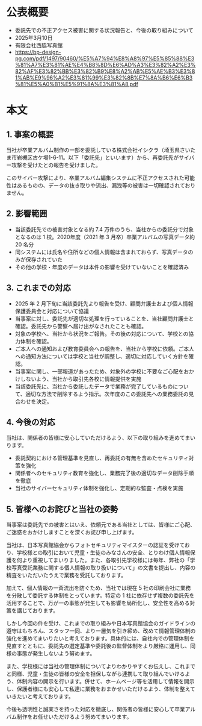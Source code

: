 # 公表概要
- 委託先での不正アクセス被害に関する状況報告と、今後の取り組みについて 
- 2025年3月10日
- 有限会社西脇写真館
- https://bp-design-pg.com/pdf/1497/90460/%E5%A7%94%E8%A8%97%E5%85%88%E3%81%A7%E3%81%AE%E4%B8%8D%E6%AD%A3%E3%82%A2%E3%82%AF%E3%82%BB%E3%82%B9%E8%A2%AB%E5%AE%B3%E3%81%AB%E9%96%A2%E3%81%99%E3%82%8B%E7%8A%B6%E6%B3%81%E5%A0%B1%E5%91%8A%E3%81%A8.pdf

# 本文
## 1. 事案の概要
当社が卒業アルバム制作の一部を委託している株式会社イシクラ（埼玉県さいたま市岩槻区古ケ場1-6-11。以下「委託先」といいます）から、再委託先がサイバー攻撃を受けたとの報告を受けました。

このサイバー攻撃により、卒業アルバム編集システムに不正アクセスされた可能性はあるものの、データの抜き取りや流出、漏洩等の被害は一切確認されておりません。

## 2. 影響範囲
- 当該委託先での被害対象となる約 7.4 万件のうち、当社からの委託分で対象となるのは 1 校。2020年度（2021 年 3 月卒）卒業アルバムの写真データ約 20 名分
- 同システムには氏名や住所などの個人情報は含まれておらず、写真データのみが保存されていた
- その他の学校・年度のデータは本件の影響を受けていないことを確認済み

## 3. これまでの対応
- 2025 年 2 月下旬に当該委託先より報告を受け、顧問弁護士および個人情報保護委員会と対応について協議
- 当事案に対し、委託先が適切な処理を行っていることを、当社顧問弁護士と確認。委託先から警察へ届け出がなされたことも確認。
- 対象の学校へ、当社から状況をご報告。その後の対応について、学校との協力体制を確認。
- ご本人への通知および教育委員会への報告を、当社から学校に依頼。ご本人への通知方法については学校と当社が調整し、適切に対応していく方針を確認。
- 当事案に関し、一部報道があったため、対象外の学校に不要なご心配をおかけしないよう、当社から取引先各校に情報提供を実施
- 当該委託先に、当社から委託したデータで業務が完了しているものについて、適切な方法で削除するよう指示。次年度のこの委託先への業務委託の見合わせを決定。

## 4. 今後の対応
当社は、関係者の皆様に安心していただけるよう、以下の取り組みを進めてまいります。
- 委託契約における管理基準を見直し、再委託の有無を含めたセキュリティ対策を強化
- 関係者へのセキュリティ教育を強化し、業務完了後の適切なデータ削除手順を徹底
- 当社のサイバーセキュリティ体制を強化し、定期的な監査・点検を実施

## 5. 皆様へのお詫びと当社の姿勢
当事案は委託先での被害とはいえ、依頼元である当社としては、皆様にご心配、ご迷惑をおかけしますことを深くお詫び申し上げます。

当社は、日本写真館協会からフォトセキュリティマイスターの認証を受けており、学校様との取引において児童・生徒のみなさんの安全、とりわけ個人情報保護を何より重視してまいりました。また、各取引先学校様には毎年、弊社の「学校写真受託業務に関する個人情報の取り扱いについて」の文書を提出し、内容の精査をいただいたうえで業務を受託しております。

加えて、個人情報の一斉流出を防ぐため、当社では現在 5 社の印刷会社に業務を分散して委託する体制をとっています。特定の 1 社に依存せず複数の委託先を活用することで、万が一の事態が発生しても影響を局所化し、安全性を高める対策を講じております。

しかし今回の件を受け、これまでの取り組みや日本写真館協会のガイドラインの遵守はもちろん、スタッフ一同、より一層気を引き締め、改めて情報管理体制の強化を進めてまいりたいと考えております。具体的には、自社内での管理体制を見直すとともに、委託先の選定基準や委託後の監督体制をより厳格に運用し、同様の事態が発生しないよう努めます。

また、学校様には当社の管理体制についてよりわかりやすくお伝えし、これまでと同様、児童・生徒の皆様の安全を担保しながら連携して取り組んでいけるよう、体制内容の開示を行います。併せて、ホームページ等を活用して情報を開示し、保護者様にも安心して私達に業務をおまかせいただけるよう、体制を整えていきたいと考えております。

今後も透明性と誠実さを持った対応を徹底し、関係者の皆様に安心して卒業アルバム制作をお任せいただけるよう努めてまいります。
